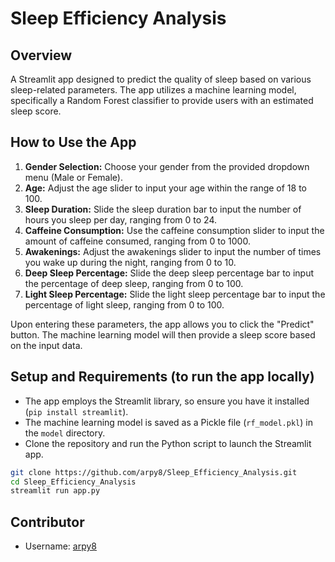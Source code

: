 # Sleep Efficiency Analysis

## Overview
A Streamlit app designed to predict the quality of sleep based on various sleep-related parameters. The app utilizes a machine learning model, specifically a Random Forest classifier to provide users with an estimated sleep score.

## How to Use the App
1. **Gender Selection:** Choose your gender from the provided dropdown menu (Male or Female).
2. **Age:** Adjust the age slider to input your age within the range of 18 to 100.
3. **Sleep Duration:** Slide the sleep duration bar to input the number of hours you sleep per day, ranging from 0 to 24.
4. **Caffeine Consumption:** Use the caffeine consumption slider to input the amount of caffeine consumed, ranging from 0 to 1000.
5. **Awakenings:** Adjust the awakenings slider to input the number of times you wake up during the night, ranging from 0 to 10.
6. **Deep Sleep Percentage:** Slide the deep sleep percentage bar to input the percentage of deep sleep, ranging from 0 to 100.
7. **Light Sleep Percentage:** Slide the light sleep percentage bar to input the percentage of light sleep, ranging from 0 to 100.

Upon entering these parameters, the app allows you to click the "Predict" button. The machine learning model will then provide a sleep score based on the input data.

## Setup and Requirements (to run the app locally)
- The app employs the Streamlit library, so ensure you have it installed (`pip install streamlit`).
- The machine learning model is saved as a Pickle file (`rf_model.pkl`) in the `model` directory.
- Clone the repository and run the Python script to launch the Streamlit app.

```bash
git clone https://github.com/arpy8/Sleep_Efficiency_Analysis.git
cd Sleep_Efficiency_Analysis
streamlit run app.py
```

## Contributor
- Username: [arpy8](https://github.com/arpy8)
